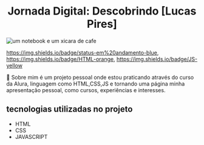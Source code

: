 <h1 align="center"> Jornada Digital: Descobrindo [Lucas Pires] </h1>

![um notebook e um xicara de cafe](https://imgur.com/M9XGDgh)

https://img.shields.io/badge/status-em%20andamento-blue, https://img.shields.io/badge/HTML-orange, https://img.shields.io/badge/JS-yellow

:page_facing_up: Sobre mim é um projeto pessoal onde estou praticando através do curso da Alura, linguagem como HTML,CSS,JS e tornando uma página minha apresentação pessoal, como cursos, experiências e interesses.

## tecnologias utilizadas no projeto
* HTML
* CSS
* JAVASCRIPT




